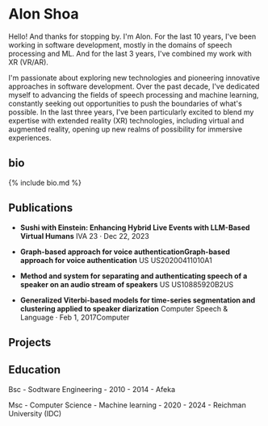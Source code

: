 # Alon Shoa



Hello! And thanks for stopping by.
I'm Alon. For the last 10 years, I've been working in software development, 
mostly in the domains of speech processing and ML. And for the last 3 years, I've combined my work with XR (VR/AR).


I'm passionate about exploring new technologies and pioneering innovative approaches in software development. 
Over the past decade, I've dedicated myself to advancing the fields of speech processing and machine learning, 
constantly seeking out opportunities to push the boundaries of what's possible. In the last three years, 
I've been particularly excited to blend my expertise with extended reality (XR) technologies, including virtual and augmented reality, 
opening up new realms of possibility for immersive experiences.

<!-- I love to work with new technology and develop a new type of thinking over the field of writing software.
over the last years, scince the raise of LLM's I've worked on LLMs for some different projects.
training localy or remotely, design of virtual characters, and creating uneqe experiaces using virtual characters in VR \ AR setups. -->


## bio

{% include bio.md %}

## Publications

- **Sushi with Einstein: Enhancing Hybrid Live Events with LLM-Based Virtual Humans**
IVA 23 · Dec 22, 2023

- **Graph-based approach for voice authenticationGraph-based approach for voice authentication**
US US20200411010A1

- **Method and system for separating and authenticating speech of a speaker on an audio stream of speakers**
US US10885920B2US

- **Generalized Viterbi-based models for time-series segmentation and clustering applied to speaker diarization**
Computer Speech & Language · Feb 1, 2017Computer


## Projects



## Education

Bsc - Sodtware Engineering - 2010 - 2014 - Afeka

Msc - Computer Science - Machine learning - 2020 - 2024 - Reichman University (IDC)


